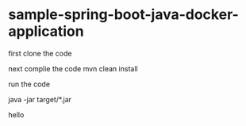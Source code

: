 # sample-spring-boot-java-docker-application

first clone the code

next complie the code
mvn clean install

run the code

java -jar target/*.jar

hello
